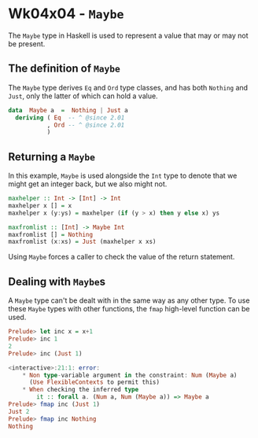 # Wk04x04 - `Maybe`

The `Maybe` type in Haskell is used to represent a value that may or may not be present.

## The definition of `Maybe`

The `Maybe` type derives `Eq` and `Ord` type classes, and has both `Nothing` and `Just`, only the latter of which can hold a value.

```haskell
data  Maybe a  =  Nothing | Just a
  deriving ( Eq  -- ^ @since 2.01
           , Ord -- ^ @since 2.01
           )
```

## Returning a `Maybe`

In this example, `Maybe` is used alongside the `Int` type to denote that we might get an integer back, but we also might not.

```haskell
maxhelper :: Int -> [Int] -> Int
maxhelper x [] = x
maxhelper x (y:ys) = maxhelper (if (y > x) then y else x) ys

maxfromlist :: [Int] -> Maybe Int
maxfromlist [] = Nothing
maxfromlist (x:xs) = Just (maxhelper x xs)
```

Using `Maybe` forces a caller to check the value of the return statement.

## Dealing with `Maybe`s

A `Maybe` type can't be dealt with in the same way as any other type. To use these `Maybe` types with other functions, the `fmap` high-level function can be used.

```haskell
Prelude> let inc x = x+1
Prelude> inc 1
2
Prelude> inc (Just 1)

<interactive>:21:1: error:
    * Non type-variable argument in the constraint: Num (Maybe a)
      (Use FlexibleContexts to permit this)
    * When checking the inferred type
        it :: forall a. (Num a, Num (Maybe a)) => Maybe a
Prelude> fmap inc (Just 1)
Just 2
Prelude> fmap inc Nothing
Nothing
```